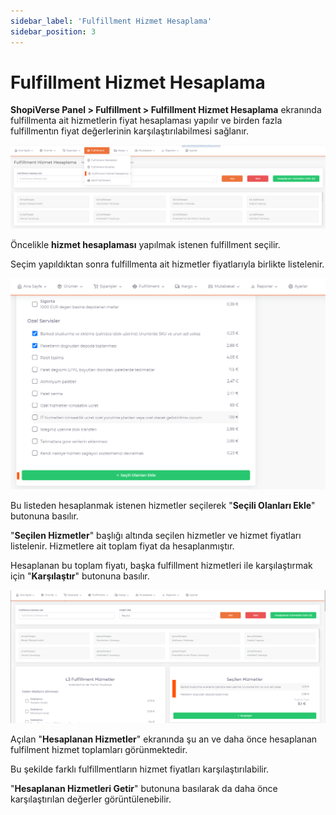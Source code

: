 ```yaml
---
sidebar_label: 'Fulfillment Hizmet Hesaplama'
sidebar_position: 3
---
```


# Fulfillment Hizmet Hesaplama

**ShopiVerse Panel > Fulfillment > Fulfillment Hizmet Hesaplama** ekranında fulfillmenta ait hizmetlerin fiyat hesaplaması yapılır ve birden fazla fulfillmentın fiyat değerlerinin karşılaştırılabilmesi sağlanır. 

![FulfillmentService](../fulfillment/img/fulfillmenService.png)

Öncelikle **hizmet hesaplaması** yapılmak istenen fulfillment seçilir. 


Seçim yapıldıktan sonra fulfillmenta ait hizmetler fiyatlarıyla birlikte listelenir. 

![FulfillmentServiceChoose](../fulfillment/img/fulfillmenServiceChoose.png)

Bu listeden hesaplanmak istenen hizmetler seçilerek "**Seçili Olanları Ekle**" butonuna basılır. 

"**Seçilen Hizmetler**" başlığı altında seçilen hizmetler ve hizmet fiyatları listelenir. Hizmetlere ait toplam fiyat da hesaplanmıştır. 

Hesaplanan bu toplam fiyatı, başka fulfillment hizmetleri ile karşılaştırmak için "**Karşılaştır**" butonuna basılır. 

![FulfillmentServiceChooseTotal](../fulfillment/img/fulfillmenServiceChoosetotal.png)

Açılan "**Hesaplanan Hizmetler**" ekranında şu an ve daha önce hesaplanan fulfilment hizmet toplamları görünmektedir. 

Bu şekilde farklı fulfillmentların hizmet fiyatları karşılaştırılabilir. 

"**Hesaplanan Hizmetleri Getir**" butonuna basılarak da daha önce karşılaştırılan değerler görüntülenebilir. 